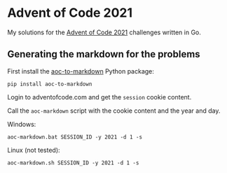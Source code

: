 # Advent of Code 2021

My solutions for the [Advent of Code 2021](https://adventofcode.com/2021) challenges written in Go.

## Generating the markdown for the problems

First install the [aoc-to-markdown](https://github.com/antonio-ramadas/aoc-to-markdown) Python package:

```console
pip install aoc-to-markdown
```

Login to adventofcode.com and get the `session` cookie content.

Call the `aoc-markdown` script with the cookie content and the year and day.

Windows:

```console
aoc-markdown.bat SESSION_ID -y 2021 -d 1 -s
```

Linux (not tested):

```console
aoc-markdown.sh SESSION_ID -y 2021 -d 1 -s
```
